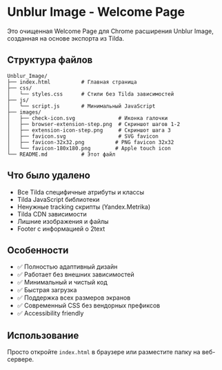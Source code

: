 # Unblur Image - Welcome Page

Это очищенная Welcome Page для Chrome расширения Unblur Image, созданная на основе экспорта из Tilda.

## Структура файлов

```
Unblur_Image/
├── index.html          # Главная страница
├── css/
│   └── styles.css      # Стили без Tilda зависимостей
├── js/
│   └── script.js       # Минимальный JavaScript
├── images/
│   ├── check-icon.svg              # Иконка галочки
│   ├── browser-extension-step.png  # Скриншот шагов 1-2
│   ├── extension-icon-step.png     # Скриншот шага 3
│   ├── favicon.svg                 # SVG favicon
│   ├── favicon-32x32.png          # PNG favicon 32x32
│   └── favicon-180x180.png        # Apple touch icon
└── README.md           # Этот файл
```

## Что было удалено

- Все Tilda специфичные атрибуты и классы
- Tilda JavaScript библиотеки
- Ненужные tracking скрипты (Yandex.Metrika)
- Tilda CDN зависимости
- Лишние изображения и файлы
- Footer с информацией о 2text

## Особенности

- ✅ Полностью адаптивный дизайн
- ✅ Работает без внешних зависимостей
- ✅ Минимальный и чистый код
- ✅ Быстрая загрузка
- ✅ Поддержка всех размеров экранов
- ✅ Современный CSS без вендорных префиксов
- ✅ Accessibility friendly

## Использование

Просто откройте `index.html` в браузере или разместите папку на веб-сервере.
